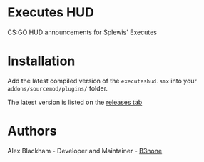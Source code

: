 # Executes HUD
CS:GO HUD announcements for Splewis' Executes

# Installation
Add the latest compiled version of the `executeshud.smx` into your `addons/sourcemod/plugins/` folder.

The latest version is listed on the [releases tab](https://github.com/b3none/executes-hud/releases)

# Authors
Alex Blackham - Developer and Maintainer - [B3none](https://github.com/b3none/)
